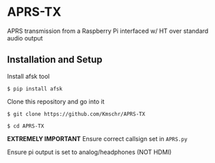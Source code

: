 # APRS-TX
APRS transmission from a Raspberry Pi interfaced w/ HT over standard audio output

## Installation and Setup
Install afsk tool

`$ pip install afsk`

Clone this repository and go into it

`$ git clone https://github.com/Kmschr/APRS-TX`

`$ cd APRS-TX`

**EXTREMELY IMPORTANT** Ensure correct callsign set in `APRS.py`

Ensure pi output is set to analog/headphones (NOT HDMI)
